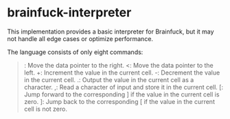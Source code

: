 # brainfuck-interpreter
This implementation provides a basic interpreter for Brainfuck, but it may not handle all edge cases or optimize performance.

The language consists of only eight commands:

>: Move the data pointer to the right.
<: Move the data pointer to the left.
+: Increment the value in the current cell.
-: Decrement the value in the current cell.
.: Output the value in the current cell as a character.
,: Read a character of input and store it in the current cell.
[: Jump forward to the corresponding ] if the value in the current cell is zero.
]: Jump back to the corresponding [ if the value in the current cell is not zero.
